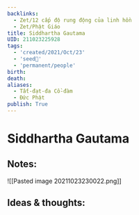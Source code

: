 ```yaml
---
backlinks:
  - Zet/12 cấp độ rung động của linh hồn
  - Zet/Phật Giáo
title: Siddhartha Gautama
UID: 211023225928
tags:
  - 'created/2021/Oct/23'
  - 'seed🥜'
  - 'permanent/people'
birth: 
death: 
aliases:
  - Tất-đạt-đa Cồ-đàm
  - Đức Phật
publish: True
---
```

# Siddhartha Gautama

## Notes:
![[Pasted image 20211023230022.png]]

## Ideas & thoughts:
